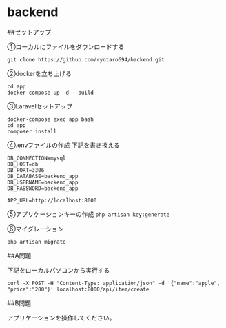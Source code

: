 # backend

##セットアップ

①ローカルにファイルをダウンロードする
```
git clone https://github.com/ryotaro694/backend.git
```

②dockerを立ち上げる
```
cd app
docker-compose up -d --build
```

③Laravelセットアップ
```
docker-compose exec app bash
cd app
composer install
```

④.envファイルの作成
下記を書き換える
```
DB_CONNECTION=mysql
DB_HOST=db
DB_PORT=3306
DB_DATABASE=backend_app
DB_USERNAME=backend_app
DB_PASSWORD=backend_app
```

```
APP_URL=http://localhost:8000
```

⑤アプリケーションキーの作成
```php artisan key:generate```

⑥マイグレーション
```
php artisan migrate
```

##A問題

下記をローカルパソコンから実行する

```
curl -X POST -H "Content-Type: application/json" -d '{"name":"apple", "price":"200"}' localhost:8000/api/item/create
```

##B問題

アプリケーションを操作してください。



